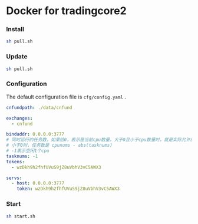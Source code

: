 # Docker for tradingcore2 

### Install

``` sh
sh pull.sh
```

### Update

``` sh
sh pull.sh
```

### Configuration

 The default configuration file is ``cfg/config.yaml`` .


``` yaml
cnfundpath: ./data/cnfund

exchanges:
  - cnfund

bindaddr: 0.0.0.0:3777
# 同时运行的任务数，如果给0，表示是当前cpu数量，大于0且小于cpu数量时，就是实际允许的任务数
# 小于0时，任务数是 cpunums - abs(tasknums)
# -1表示空闲1个cpu
tasknums: -1
tokens:
  - wzDkh9h2fhfUVuS9jZ8uVbhV3vC5AWX3

servs:
  - host: 0.0.0.0:3777
    token: wzDkh9h2fhfUVuS9jZ8uVbhV3vC5AWX3

```

### Start

``` sh
sh start.sh
```